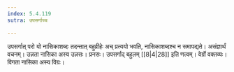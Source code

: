 ```yaml
---
index: 5.4.119
sutra: उपसर्गाच्च

---
```

उपसर्गात् परो यो नासिकाशब्दः तदन्तात् बहुव्रीहेः अच् प्रत्ययो भवति, नासिकाशब्दश्च न समापद्यते। असंज्ञार्थं वचनम्। उन्नता नासिका अस्य उन्नसः। प्रनसः। उपसर्गाद् बहुलम् [[8|4|28]] इति णत्वम्। वेर्ग्रो वक्तव्यः। विगता नासिका अस्य विग्रः।